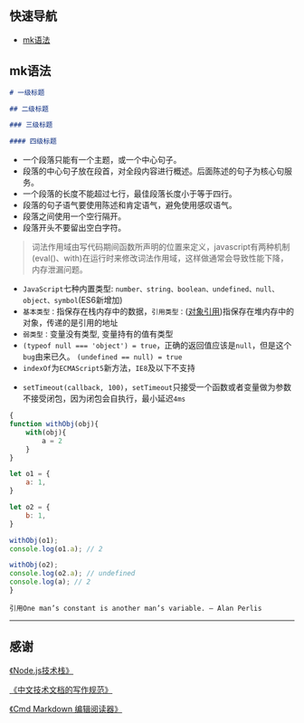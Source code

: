 ## 快速导航

- [mk语法](#mk语法)

## mk语法
```markdown
# 一级标题

## 二级标题

### 三级标题

#### 四级标题
```

- 一个段落只能有一个主题，或一个中心句子。
- 段落的中心句子放在段首，对全段内容进行概述。后面陈述的句子为核心句服务。
- 一个段落的长度不能超过七行，最佳段落长度小于等于四行。
- 段落的句子语气要使用陈述和肯定语气，避免使用感叹语气。
- 段落之间使用一个空行隔开。
- 段落开头不要留出空白字符。


> 词法作用域由写代码期间函数所声明的位置来定义，javascript有两种机制(eval()、with)在运行时来修改词法作用域，这样做通常会导致性能下降，内存泄漏问题。

* ```JavaScript```七种内置类型: ```number、string、boolean、undefined、null、object、symbol```(ES6新增加)
* ```基本类型：```指保存在栈内存中的数据，```引用类型：```([对象引用]())指保存在堆内存中的对象，传递的是引用的地址
* ```弱类型：```变量没有类型, 变量持有的值有类型
* ```(typeof null === 'object') = true```，正确的返回值应该是```null```，但是这个```bug```由来已久。 ```(undefined == null) = true```
* ```indexOf```为```ECMAScript5```新方法，```IE8```及以下不支持
-  ```setTimeout(callback, 100)```，```setTimeout```只接受一个函数或者变量做为参数不接受闭包，因为闭包会自执行，最小延迟```4ms```

```js
{
function withObj(obj){
	with(obj){
		a = 2
	}
}

let o1 = {
	a: 1,
}

let o2 = {
	b: 1,
}

withObj(o1);
console.log(o1.a); // 2

withObj(o2);
console.log(o2.a); // undefined
console.log(a); // 2
}
```

```
引用One man’s constant is another man’s variable. — Alan Perlis
```
------

## 感谢

[《Node.js技术栈》](https://www.nodejs.red/#/)

[《中文技术文档的写作规范》](https://github.com/ruanyf/document-style-guide/blob/master/README.md)

[《Cmd Markdown 编辑阅读器》](https://www.zybuluo.com/mdeditor)


